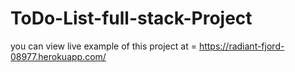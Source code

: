 # ToDo-List-full-stack-Project
you can view live example of this project at = https://radiant-fjord-08977.herokuapp.com/
